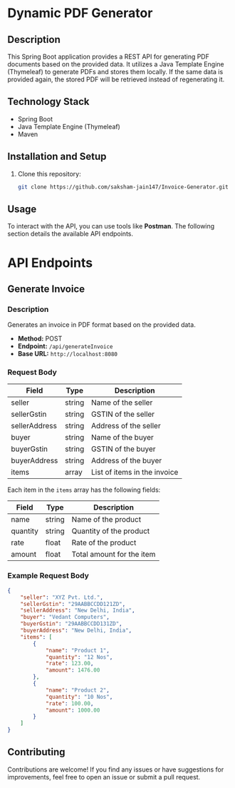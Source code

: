 # Dynamic PDF Generator

## Description

This Spring Boot application provides a REST API for generating PDF documents based on the provided data. It utilizes a Java Template Engine (Thymeleaf) to generate PDFs and stores them locally. If the same data is provided again, the stored PDF will be retrieved instead of regenerating it.

## Technology Stack

- Spring Boot
- Java Template Engine (Thymeleaf)
- Maven

## Installation and Setup

1. Clone this repository:

   ```bash
   git clone https://github.com/saksham-jain147/Invoice-Generator.git

## Usage
To interact with the API, you can use tools like **Postman**. The following section details the available API endpoints.

# API Endpoints

## Generate Invoice

### Description

Generates an invoice in PDF format based on the provided data.

- **Method:** POST
- **Endpoint:** `/api/generateInvoice`
- **Base URL:** `http://localhost:8080`

### Request Body

| Field         | Type   | Description                |
|---------------|--------|----------------------------|
| seller        | string | Name of the seller         |
| sellerGstin   | string | GSTIN of the seller        |
| sellerAddress | string | Address of the seller      |
| buyer         | string | Name of the buyer          |
| buyerGstin    | string | GSTIN of the buyer         |
| buyerAddress  | string | Address of the buyer       |
| items         | array  | List of items in the invoice |

Each item in the `items` array has the following fields:

| Field    | Type    | Description                |
|----------|---------|----------------------------|
| name     | string  | Name of the product        |
| quantity | string  | Quantity of the product    |
| rate     | float   | Rate of the product        |
| amount   | float   | Total amount for the item  |

### Example Request Body

```json
{
    "seller": "XYZ Pvt. Ltd.",
    "sellerGstin": "29AABBCCDD121ZD",
    "sellerAddress": "New Delhi, India",
    "buyer": "Vedant Computers",
    "buyerGstin": "29AABBCCDD131ZD",
    "buyerAddress": "New Delhi, India",
    "items": [
        {
            "name": "Product 1",
            "quantity": "12 Nos",
            "rate": 123.00,
            "amount": 1476.00
        },
        {
            "name": "Product 2",
            "quantity": "10 Nos",
            "rate": 100.00,
            "amount": 1000.00
        }
    ]
}
```

## Contributing

Contributions are welcome! If you find any issues or have suggestions for improvements, feel free to open an issue or submit a pull request.
